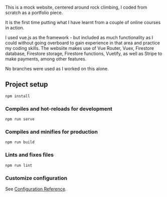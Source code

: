 This is a mock website, centered around rock climbing, I coded from scratch as a portfolio piece. 

It is the first time putting what I have learnt from a couple of online courses in action.

I used vue.js as the framework - but included as much functionality as I could without going overboard to gain experience in that area and practice my coding skills. The websiite makes use of Vue Router, Vuex, Firestore database, Firestore storage, Firestore functions, Vuetify, as well as Stripe to make payments, among other features.

No branches were used as I worked on this alone.


## Project setup
```
npm install
```

### Compiles and hot-reloads for development
```
npm run serve
```

### Compiles and minifies for production
```
npm run build
```

### Lints and fixes files
```
npm run lint
```

### Customize configuration
See [Configuration Reference](https://cli.vuejs.org/config/).
